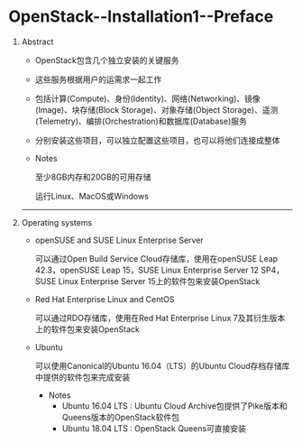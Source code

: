 # OpenStack--Installation1--Preface

1. Abstract

   + OpenStack包含几个独立安装的关键服务

   + 这些服务根据用户的运需求一起工作

   + 包括计算(Compute)、身份(Identity)、网络(Networking)、镜像(Image)、块存储(Block Storage)、对象存储(Object Storage)、遥测(Telemetry)、编排(Orchestration)和数据库(Database)服务

   + 分别安装这些项目，可以独立配置这些项目，也可以将他们连接成整体

   + Notes

     至少8GB内存和20GB的可用存储

     运行Linux、MacOS或Windows

   ---

2. Operating systems

   + openSUSE and SUSE Linux Enterprise Server

     可以通过Open Build Service Cloud存储库，使用在openSUSE Leap 42.3，openSUSE Leap 15，SUSE Linux Enterprise Server 12 SP4，SUSE Linux Enterprise Server 15上的软件包来安装OpenStack

   + Red Hat Enterprise Linux and CentOS

     可以通过RDO存储库，使用在Red Hat Enterprise Linux 7及其衍生版本上的软件包来安装OpenStack

   + Ubuntu

     可以使用Canonical的Ubuntu 16.04（LTS）的Ubuntu Cloud存档存储库中提供的软件包来完成安装

     + Notes
       + Ubuntu 16.04 LTS : Ubuntu Cloud Archive包提供了Pike版本和Queens版本的OpenStack软件包
       + Ubuntu 18.04 LTS : OpenStack Queens可直接安装

     







